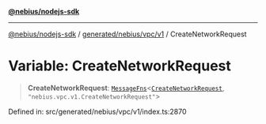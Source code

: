 [**@nebius/nodejs-sdk**](../../../../../README.md)

---

[@nebius/nodejs-sdk](../../../../../README.md) / [generated/nebius/vpc/v1](../README.md) / CreateNetworkRequest

# Variable: CreateNetworkRequest

> **CreateNetworkRequest**: [`MessageFns`](../../../../../runtime/protos/core/interfaces/MessageFns.md)\<[`CreateNetworkRequest`](../interfaces/CreateNetworkRequest.md), `"nebius.vpc.v1.CreateNetworkRequest"`\>

Defined in: src/generated/nebius/vpc/v1/index.ts:2870
